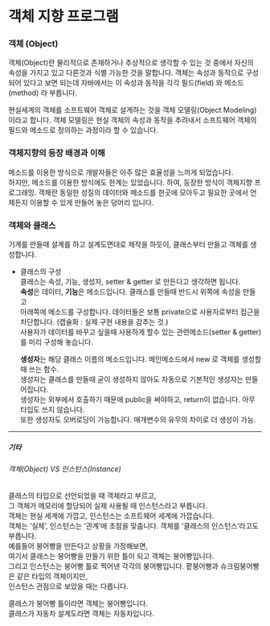 # 객체 지향 프로그램 

### 객체 (Object)  
객체(Object)란 물리적으로 존재하거나 추상적으로 생각할 수 있는 것 중에서 자신의 속성을 가지고 있고 다른것과 식별 가능한 것을 말합니다.
객체는 속성과 동작으로 구성되어 있다고 보면 되는데 자바에서는 이 속성과 동작을 각각 필드(field) 와 메소드(method) 라 부릅니다.
  
현실세계의 객체를 소프트웨어 객체로 설계하는 것을 객체 모델링(Object Modeling)이라고 합니다. 객체 모델링은 현실 객체의 속성과 동작을 추려내서 소프트웨어 객체의 필드와 메소드로 정의하는 과정이라 할 수 있습니다.

### 객체지향의 등장 배경과 이해  
메소드를 이용한 방식으로 개발자들은 아주 많은 효율성을 느끼게 되었습니다.  
하지만, 메소드를 이용한 방식에도 한계는 있었습니다. 하여, 등장한 방식이 객체지향 프로그래밍.
객체란 동일한 성질의 데이터와 메소드를 한곳에 모아두고 필요한 곳에서 언제든지 이용할 수 있게 만들어 놓은 덩어리 입니다.


### 객체와 클래스  
기계를 만들때 설계를 하고 설계도면대로 제작을 하듯이, 클래스부터 만들고 객체를 생성합니다.  
  
- 클래스의 구성   
  클래스는 속성, 기능, 생성자, setter & getter 로 만든다고 생각하면 됩니다.  
  **속성**은 데이터, **기능**은 메소드입니다. 클래스를 만들때 반드시 위쪽에 속성을 만들고   
  아래쪽에 메소드를 구성합니다.  데이터들은 보통 private으로 사용자로부터 접근을 차단합니다. (캡슐화 : 실제 구현 내용을 감추는 것.)    
  사용자가 데이터를 바꾸고 싶을때 사용하게 할수 있는 관련메소드(setter & getter) 를 미리 구성해 놓습니다.   
      
  **생성자**는 해당 클래스 이름의 메소드입니다. 메인메소드에서 new 로 객체를 생성할때 쓰는 함수.  
  생성자는 클래스를 만들때 굳이 생성하지 않아도 자동으로 기본적인 생성자는 만들어집니다.   
  생성자는 외부에서 호출하기 때문에 public을 써야하고, return이 없습니다.  아무 타입도 쓰지 않습니다.   
  또한 생성자도 오버로딩이 가능합니다. 매개변수의 유무의 차이로 더 생성이 가능.   
  
  
  
  
 -----------
 ##### 기타  
  ###### 객체(Object) VS 인스턴스(Instance)   
 클래스의 타입으로 선언되었을 때 객체라고 부르고,  
 그 객체가 메모리에 할당되어 실제 사용될 때 인스턴스라고 부릅니다.  
 객체는 현실 세계에 가깝고, 인스턴스는 소프트웨어 세계에 가깝습니다.  
 객체는 ‘실체’, 인스턴스는 ‘관계’에 초점을 맞춥니다. 객체를 ‘클래스의 인스턴스’라고도 부릅니다.  
 예를들어 붕어빵을 만든다고 상황을 가정해보면,   
 여기서 클래스는 붕어빵을 만들기 위한 틀이 되고 객체는 붕어빵입니다.  
 그리고 인스턴스는 붕어빵 틀로 찍어낸 각각의 붕어빵입니다. 
 팥붕어빵과 슈크림붕어빵은 같은 타입의 객체이지만,  
 인스턴스 관점으로 보았을 때는 다릅니다.  
 
클래스가 붕어빵 틀이라면 객체는 붕어빵입니다.  
클래스가 자동차 설계도라면 객체는 자동차입니다.  